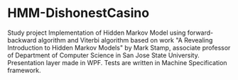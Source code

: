 # HMM-DishonestCasino
Study project
Implementation of Hidden Markov Model using forward-backward algorithm and Viterbi algorithm based on work 
"A Revealing Introduction to Hidden Markov Models" by Mark Stamp, associate professor of Department of Computer Science in
San Jose State University. 
Presentation layer made in WPF. Tests are written in Machine Specification framework.
